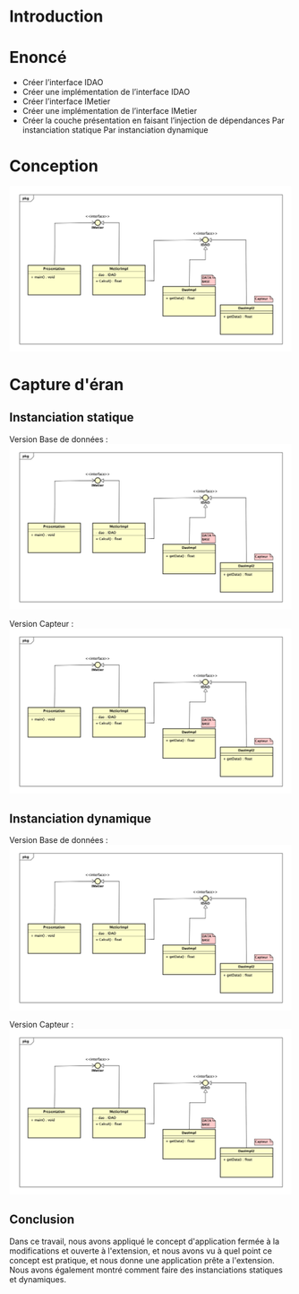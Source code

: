 # Introduction

# Enoncé 

* Créer l’interface IDAO
* Créer une implémentation de l’interface IDAO
* Créer l’interface IMetier 
* Créer une implémentation de l’interface IMetier
* Créer la couche présentation en faisant l’injection de dépendances
	Par instanciation statique
	Par instanciation dynamique


# Conception

![DiagrammeDeClass](images/DDC.png)

# Capture d'éran 

## Instanciation statique

Version Base de données :
![DBAV](images/DDC.png)

Version Capteur :
![CAPV](images/DDC.png)


## Instanciation dynamique

Version Base de données :
![DBAV](images/DDC.png)

Version Capteur :
![CAPV](images/DDC.png)

## Conclusion

Dans ce travail, nous avons appliqué le concept d'application fermée à la modifications et ouverte à l'extension, et nous avons vu à quel point ce concept est pratique, et nous donne une application prête a l'extension. Nous avons également montré comment faire des instanciations statiques et dynamiques.
